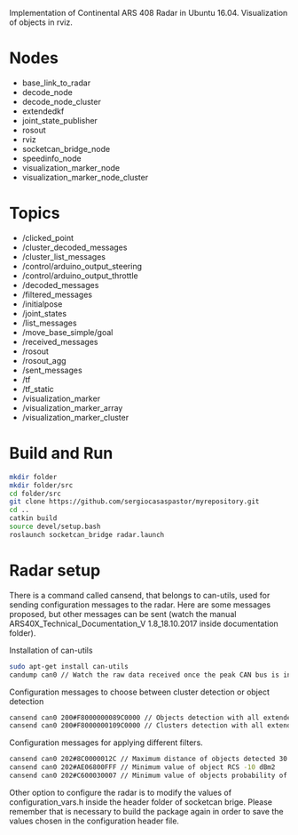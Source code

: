 Implementation of Continental ARS 408 Radar in Ubuntu 16.04. Visualization of objects in rviz.

# Nodes

- base_link_to_radar
- decode_node
- decode_node_cluster
- extendedkf
- joint_state_publisher
- rosout
- rviz
- socketcan_bridge_node
- speedinfo_node
- visualization_marker_node
- visualization_marker_node_cluster

# Topics

- /clicked_point
- /cluster_decoded_messages
- /cluster_list_messages
- /control/arduino_output_steering
- /control/arduino_output_throttle
- /decoded_messages
- /filtered_messages
- /initialpose
- /joint_states
- /list_messages
- /move_base_simple/goal
- /received_messages
- /rosout
- /rosout_agg
- /sent_messages
- /tf
- /tf_static
- /visualization_marker
- /visualization_marker_array
- /visualization_marker_cluster

# Build and Run
```bash
mkdir folder
mkdir folder/src
cd folder/src
git clone https://github.com/sergiocasaspastor/myrepository.git
cd ..
catkin build
source devel/setup.bash
roslaunch socketcan_bridge radar.launch
```

# Radar setup

There is a command called cansend, that belongs to can-utils, used for sending configuration messages to the radar. Here are some messages proposed, but other messages can be sent (watch the manual ARS40X_Technical_Documentation_V 1.8_18.10.2017 inside documentation folder).

Installation of can-utils
```bash
sudo apt-get install can-utils
candump can0 // Watch the raw data received once the peak CAN bus is installed and connected to Radar
```

Configuration messages to choose between cluster detection or object detection
```bash
cansend can0 200#F8000000089C0000 // Objects detection with all extended properties
cansend can0 200#F8000000109C0000 // Clusters detection with all extended properties
```

Configuration messages for applying different filters.
```bash
cansend can0 202#8C0000012C // Maximum distance of objects detected 30 meters
cansend can0 202#AE06800FFF // Minimum value of object RCS -10 dBm2
cansend can0 202#C600030007 // Minimum value of objects probability of existence 75%
```

Other option to configure the radar is to modify the values of configuration_vars.h inside the header folder of socketcan brige. Please remember that is necessary to build the package again in order to save the values chosen in the configuration header file.

